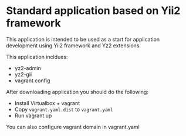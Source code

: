 
Standard application based on Yii2 framework
============================================

This application is intended to be used as a start for application development
using Yii2 framework and Yz2 extensions.

This application incldues:

- yz2-admin
- yz2-gii
- vagrant config

After downloading application you should do the following:

* Install Virtualbox + vagrant
* Copy `vagrant.yaml.dist` to `vagrant.yaml`
* Run vagrant.up

You can also configure vagrant domain in vagrant.yaml